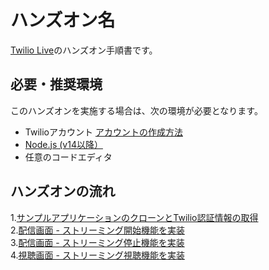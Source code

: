 # ハンズオン名

[Twilio Live](https://www.twilio.com/live)のハンズオン手順書です。

## 必要・推奨環境
このハンズオンを実施する場合は、次の環境が必要となります。

- Twilioアカウント [アカウントの作成方法](https://www.twilio.com/blog/how-to-create-twilio-account-jp)
- [Node.js (v14以降）](https://nodejs.org/ja/)
- 任意のコードエディタ

## ハンズオンの流れ

1.[サンプルアプリケーションのクローンとTwilio認証情報の取得](docs/01-Prep-Environment/00-Overview.md)  
2.[配信画面 - ストリーミング開始機能を実装](docs/02-Streamer-Create-Broadcast/00-Overview.md)  
3.[配信画面 - ストリーミング停止機能を実装](docs/03-Streamer-Stop-Broadcast/00-Overview.md)  
4.[視聴画面 - ストリーミング視聴機能を実装](docs/04-Player-Join-Streaming/00-Overview.md)  
